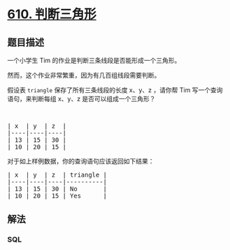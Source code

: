 # [610. 判断三角形](https://leetcode-cn.com/problems/triangle-judgement)



## 题目描述

<!-- 这里写题目描述 -->

<p>一个小学生 Tim 的作业是判断三条线段是否能形成一个三角形。</p>

<p>然而，这个作业非常繁重，因为有几百组线段需要判断。</p>

<p>假设表 <code>triangle</code> 保存了所有三条线段的长度 x、y、z ，请你帮 Tim 写一个查询语句，来判断每组 x、y、z 是否可以组成一个三角形？</p>

<p> </p>

<pre>
| x  | y  | z  |
|----|----|----|
| 13 | 15 | 30 |
| 10 | 20 | 15 |
</pre>

<p>对于如上样例数据，你的查询语句应该返回如下结果：</p>

<pre>
| x  | y  | z  | triangle |
|----|----|----|----------|
| 13 | 15 | 30 | No       |
| 10 | 20 | 15 | Yes      |
</pre>


## 解法

<!-- 这里可写通用的实现逻辑 -->

<!-- tabs:start -->

### **SQL**

<!-- 这里可写当前语言的特殊实现逻辑 -->

```sql

```

<!-- tabs:end -->
